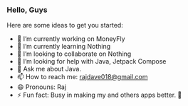 ### Hello, Guys

Here are some ideas to get you started:

- 🔭 I’m currently working on MoneyFly
- 🌱 I’m currently learning Nothing
- 👯 I’m looking to collaborate on Nothing
- 🤔 I’m looking for help with Java, Jetpack Compose 
- 💬 Ask me about Java. 
- 📫 How to reach me: rajdave018@gmail.com
- 😄 Pronouns: Raj
- ⚡ Fun fact: Busy in making my and others apps better. 🤗

